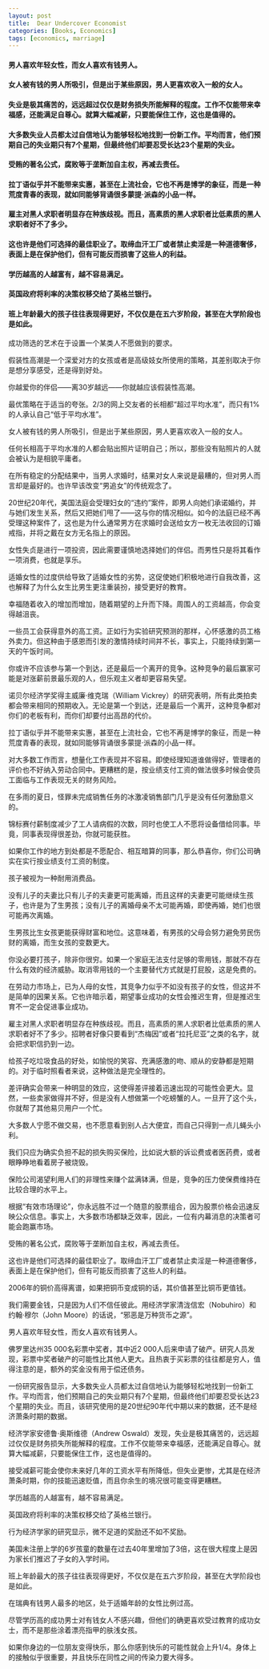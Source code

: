 ```yaml
---
layout: post
title:  Dear Undercover Economist
categories: [Books, Economics]
tags: [economics, marriage]
---
```

#### 男人喜欢年轻女性，而女人喜欢有钱男人。
#### 女人被有钱的男人所吸引，但是出于某些原因，男人更喜欢收入一般的女人。
#### 失业是极其痛苦的，远远超过仅仅是财务损失所能解释的程度。工作不仅能带来幸福感，还能满足自尊心。就算大幅减薪，只要能保住工作，这也是值得的。
#### 大多数失业人员都太过自信地认为能够轻松地找到一份新工作。平均而言，他们预期自己的失业期只有7个星期，但最终他们却要忍受长达23个星期的失业。
#### 受贿的著名公式，腐败等于垄断加自主权，再减去责任。
#### 拉丁语似乎并不能带来实惠，甚至在上流社会，它也不再是博学的象征，而是一种荒度青春的表现，就如同能够背诵很多蒙提·派森的小品一样。
#### 雇主对黑人求职者明显存在种族歧视。而且，高素质的黑人求职者比低素质的黑人求职者好不了多少。
#### 这也许是他们可选择的最佳职业了。取缔血汗工厂或者禁止卖淫是一种道德奢侈，表面上是在保护他们，但有可能反而损害了这些人的利益。
#### 学历越高的人越富有，越不容易满足。
#### 英国政府将利率的决策权移交给了英格兰银行。
#### 班上年龄最大的孩子往往表现得更好，不仅仅是在五六岁阶段，甚至在大学阶段也是如此。
<!-- more -->
成功筛选的艺术在于设置一个某类人不愿做到的要求。

假装性高潮是一个深爱对方的女孩或者是高级妓女所使用的策略，其差别取决于你是想分享感受，还是得到好处。

你越爱你的伴侣——离30岁越远——你就越应该假装性高潮。

最优策略在于适当的夸张。2/3的网上交友者的长相都“超过平均水准”，而只有1%的人承认自己“低于平均水准”。

女人被有钱的男人所吸引，但是出于某些原因，男人更喜欢收入一般的女人。

任何长相高于平均水准的人都会贴出照片证明自己；所以，那些没有贴照片的人就会被认为是相貌平庸者。

在所有稳定的分配结果中，当男人求婚时，结果对女人来说是最糟的，但对男人而言却是最好的。也许早该改变“男追女”的传统观念了。

20世纪20年代，美国法庭会受理妇女的“违约”案件，即男人向她们承诺婚约，并与她们发生关系，然后又把她们甩了——这与你的情况相似。如今的法庭已经不再受理这种案件了，这也是为什么通常男方在求婚时会送给女方一枚无法收回的订婚戒指，并将之戴在女方无名指上的原因。

女性失贞是进行一项投资，因此需要谨慎地选择她们的伴侣。而男性只是将其看作一项消费，也就是享乐。

适婚女性的过度供给导致了适婚女性的劣势，这促使她们积极地进行自我改善，这也解释了为什么女生比男生更注重装扮，接受更好的教育。

幸福随着收入的增加而增加，随着期望的上升而下降。周围人的工资越高，你会变得越沮丧。

一些员工会获得意外的高工资。正如行为实验研究预测的那样，心怀感激的员工格外卖力。但这种由于感恩而引发的激情持续时间并不长，事实上，只能持续到第一天的午饭时间。

你或许不应该参与第一个到达，还是最后一个离开的竞争。这种竞争的最后赢家可能是对涨薪前景最乐观的人，但乐观主义者却更容易失望。

诺贝尔经济学奖得主威廉·维克瑞（William Vickrey）的研究表明，所有此类拍卖都会带来相同的预期收入。无论是第一个到达，还是最后一个离开，这种竞争都对你们的老板有利，而你们却要付出高昂的代价。

拉丁语似乎并不能带来实惠，甚至在上流社会，它也不再是博学的象征，而是一种荒度青春的表现，就如同能够背诵很多蒙提·派森的小品一样。

对大多数工作而言，想量化工作表现并不容易。即使经理知道谁做得好，管理者的评价也不好纳入劳动合同中。更糟糕的是，按业绩支付工资的做法很多时候会使员工面临与工作表现无关的财务风险。

在多雨的夏日，怪罪未完成销售任务的冰激凌销售部门几乎是没有任何激励意义的。

锦标赛付薪制度减少了工人请病假的次数，同时也使工人不愿将设备借给同事。毕竟，同事表现得很差劲，你就可能获胜。

如果你工作的地方到处都是不愿配合、相互暗算的同事，那么恭喜你，你们公司确实在实行按业绩支付工资的制度。

孩子被视为一种耐用消费品。

没有儿子的夫妻比只有儿子的夫妻更可能离婚，而且这样的夫妻更可能继续生孩子，也许是为了生男孩；没有儿子的离婚母亲不太可能再婚，即使再婚，她们也很可能再次离婚。

生男孩比生女孩更能获得财富和地位。这意味着，有男孩的父母会努力避免劳民伤财的离婚，而生女孩的变数更大。

你没必要打孩子，除非你很穷。如果一个家庭无法支付足够的零用钱，那就不存在什么有效的经济威胁。取消零用钱的一个主要替代方式就是打屁股，这是免费的。

在劳动力市场上，已为人母的女性，其竞争力似乎不如没有孩子的女性，但这并不是简单的因果关系。它也许暗示着，期望事业成功的女性会推迟生育，但是推迟生育不一定会促进事业成功。

雇主对黑人求职者明显存在种族歧视。而且，高素质的黑人求职者比低素质的黑人求职者好不了多少。招聘者好像只要看到“杰梅因”或者“拉托尼亚”之类的名字，就会把求职信扔到一边。

给孩子吃垃圾食品的好处，如愉悦的笑容、充满感激的吻、顺从的安静都是短期的。对于临时照看者来说，这种做法是完全理性的。

差评确实会带来一种明显的效应，这使得差评接着迅速出现的可能性会更大。显然，一些卖家做得并不好，但是没有人想做第一个吃螃蟹的人。一旦开了这个头，你就帮了其他易贝用户一个忙。

大多数人宁愿不做交易，也不愿意看到别人占大便宜，而自己只得到一点儿蝇头小利。

我们只应为确实负担不起的损失购买保险，比如说大额的诉讼费或者医药费，或者眼睁睁地看着房子被烧毁。

保险公司渴望利用人们的非理性来赚个盆满钵满，但是，竞争的压力使保费维持在比较合理的水平上。

根据“有效市场理论”，你永远胜不过一个随意的股票组合，因为股票价格会迅速反映公众信息。事实上，大多数市场都缺乏效率，因此，一位有内幕消息的决策者可能会跑赢市场。

受贿的著名公式，腐败等于垄断加自主权，再减去责任。

这也许是他们可选择的最佳职业了。取缔血汗工厂或者禁止卖淫是一种道德奢侈，表面上是在保护他们，但有可能反而损害了这些人的利益。

2006年的铜价高得离谱，如果把铜币变成铜的话，其价值甚至比铜币更值钱。

我们需要金钱，只是因为人们不信任彼此。用经济学家清泷信宏（Nobuhiro）和约翰·穆尔（John Moore）的话说，“邪恶是万种货币之源”。

男人喜欢年轻女性，而女人喜欢有钱男人。

佛罗里达州35 000名彩票中奖者，其中近2 000人后来申请了破产。研究人员发现，彩票中奖者破产的可能性比其他人更大。且热衷于买彩票的往往都是穷人，值得注意的是，额外的奖金没有用于偿还债务。

一份研究报告显示，大多数失业人员都太过自信地认为能够轻松地找到一份新工作。平均而言，他们预期自己的失业期只有7个星期，但最终他们却要忍受长达23个星期的失业。而且，该研究使用的是20世纪90年代中期以来的数据，还不是经济萧条时期的数据。

经济学家安德鲁·奥斯维德（Andrew Oswald）发现，失业是极其痛苦的，远远超过仅仅是财务损失所能解释的程度。工作不仅能带来幸福感，还能满足自尊心。就算大幅减薪，只要能保住工作，这也是值得的。

接受减薪可能会使你未来好几年的工资水平有所降低，但失业更惨，尤其是在经济萧条时期，你的技能迅速贬值，而且你余生的境况很可能变得更糟糕。

学历越高的人越富有，越不容易满足。

英国政府将利率的决策权移交给了英格兰银行。

行为经济学家的研究显示，微不足道的奖励还不如不奖励。

美国未注册上学的6岁孩童的数量在过去40年里增加了3倍，这在很大程度上是因为家长们推迟了子女的入学时间。

班上年龄最大的孩子往往表现得更好，不仅仅是在五六岁阶段，甚至在大学阶段也是如此。

在瑞典有钱男人最多的地区，处于适婚年龄的女性比例过高。

尽管学历高的成功男士对有钱女人不感兴趣，但他们的确更喜欢受过教育的成功女士，而不是那些涂着漂亮指甲的肤浅女孩。

如果你身边的一位朋友变得快乐，那么你感到快乐的可能性就会上升1/4。身体上的接触似乎很重要，并且快乐在同性之间的传染力要大得多。

